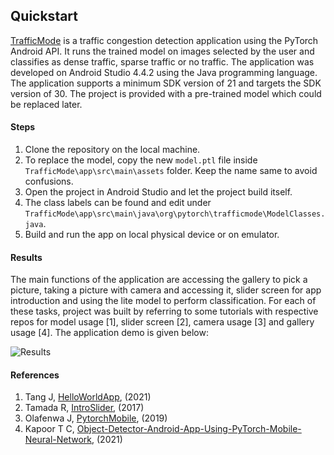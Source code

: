 ## Quickstart

[TrafficMode](https://github.com/besteekmen/TrafficApp "app") is a traffic congestion detection application using the PyTorch Android API. It runs the trained model on images selected by the user and classifies as dense traffic, sparse traffic or no traffic. The application was developed on Android Studio 4.4.2 using the Java programming language. The application supports a minimum SDK version of 21 and targets the SDK version of 30. The project is provided with a pre-trained model which could be replaced later.

#### Steps

1. Clone the repository on the local machine.
2. To replace the model, copy the new `model.ptl` file inside `TrafficMode\app\src\main\assets` folder. Keep the name same to avoid confusions.
3. Open the project in Android Studio and let the project build itself.
4. The class labels can be found and edit under `TrafficMode\app\src\main\java\org\pytorch\trafficmode\ModelClasses.java`.
5. Build and run the app on local physical device or on emulator.

#### Results

The main functions of the application are accessing the gallery to pick a picture, taking a picture with camera and accessing it, slider screen for app introduction and using the lite model to perform classification. For each of these tasks, project was built by referring to some tutorials with respective repos for model usage [1], slider screen [2], camera usage [3] and gallery usage [4]. The application demo is given below:

![Results](app/src/main/res/output.gif)

#### References
1.	Tang J, [HelloWorldApp](https://github.com/pytorch/android-demo-app/tree/master/HelloWorldApp "app"), (2021)
2.	Tamada R, [IntroSlider](https://www.androidhive.info/2016/05/android-build-intro-slider-app "app"), (2017)
3.	Olafenwa J, [PytorchMobile](https://github.com/johnolafenwa/PytorchMobile "app"), (2019)
4.	Kapoor T C, [Object-Detector-Android-App-Using-PyTorch-Mobile-Neural-Network](https://github.com/tusharck "app"), (2021)